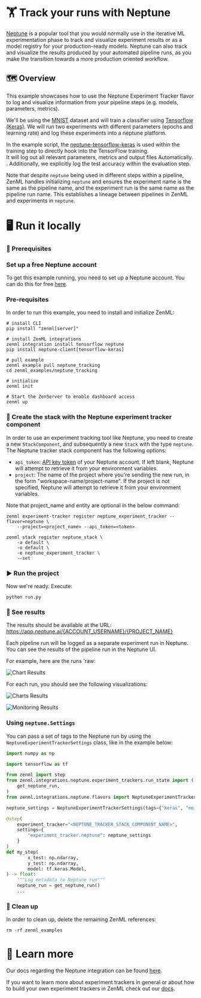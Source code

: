 # 🏋️ Track your runs with Neptune

[Neptune](https://neptune.ai/product/experiment-tracking) is a popular tool that
you would normally use in the iterative ML experimentation phase to track and
visualize experiment results or as a model registry for your production-ready
models. Neptune can also track and visualize the results produced by your
automated pipeline runs, as you make the transition towards a more production
oriented workflow.

## 🗺 Overview
This example showcases how to use the Neptune Experiment Tracker flavor to log and visualize information from your pipeline steps (e.g. models, parameters, metrics).

We'll be using the [MNIST](http://yann.lecun.com/exdb/mnist/) dataset and
will train a classifier using [Tensorflow (Keras)](https://www.tensorflow.org/).
We will run two experiments with different parameters (epochs and learning rate)
and log these experiments into a neptune platform. 

In the example script, the [neptune-tensorflow-keras](https://docs.neptune.ai/integrations/keras/) is
used within the training step to directly hook into the TensorFlow training.  
It will log out all relevant parameters, metrics and output files Automatically. . Additionally, we explicitly log the test accuracy within the evaluation step.

Note that despite `neptune` being used in different steps within a pipeline, ZenML handles initializing `neptune` and ensures the experiment name is the same as the pipeline name, and the experiment run is the same name as the pipeline run name. This establishes a lineage between pipelines in ZenML and experiments in `neptune`.

# 🖥 Run it locally

### 📄 Prerequisites 

### Set up a free Neptune account
To get this example running, you need to set up a Neptune account. You can do this for free [here](https://app.neptune.ai/register).

### Pre-requisites
In order to run this example, you need to install and initialize ZenML:

```shell
# install CLI
pip install "zenml[server]"

# install ZenML integrations
zenml integration install tensorflow neptune
pip install neptune-client[tensorflow-keras]

# pull example
zenml example pull neptune_tracking
cd zenml_examples/neptune_tracking

# initialize
zenml init

# Start the ZenServer to enable dashboard access
zenml up
```

### 🥞 Create the stack with the Neptune experiment tracker component

In order to use an experiment tracking tool like Neptune, you need to create a new `StackComponent`,  and 
subsequently a new `Stack` with the type `neptune`. The Neptune tracker stack component has the following options:

* `api_token`: [API key token](https://docs.neptune.ai/setup/setting_api_token) of your Neptune account. If left blank, Neptune will
attempt to retrieve it from your environment variables.
* `project`: The name of the project where you're sending the new run, in the form "workspace-name/project-name".
If the project is not specified, Neptune will attempt to retrieve it from your environment variables.

Note that project_name and entity are optional in the below command:

```shell
zenml experiment-tracker register neptune_experiment_tracker --flavor=neptune \ 
    --project=<project_name> --api_token=<token>

zenml stack register neptune_stack \
    -a default \
    -o default \
    -e neptune_experiment_tracker \
    --set
```

### ▶ Run the project
Now we're ready. Execute:

```shell
python run.py
```

### 🔮 See results
The results should be available at the URL: https://app.neptune.ai/{ACCOUNT_USERNAME}/{PROJECT_NAME}

Each pipeline run will be logged as a separate experiment run in Neptune. You can see the results of the pipeline run in the Neptune UI.

For example, here are the runs 'raw:

![Chart Results](assets/neptune_runs.png)


For each run, you should see the following visualizations:

![Charts Results](assets/neptune_charts.png)

![Monitoring Results](assets/neptune_monitoring.png)

### Using `neptune.Settings`

You can pass a set of tags to the Neptune run by using the `NeptuneExperimentTrackerSettings` class, like in the example
below:

```python
import numpy as np

import tensorflow as tf

from zenml import step
from zenml.integrations.neptune.experiment_trackers.run_state import (
    get_neptune_run,
)
from zenml.integrations.neptune.flavors import NeptuneExperimentTrackerSettings

neptune_settings = NeptuneExperimentTrackerSettings(tags={"keras", "mnist"})

@step(
    experiment_tracker="<NEPTUNE_TRACKER_STACK_COMPONENT_NAME>",
    settings={
        "experiment_tracker.neptune": neptune_settings
    }
)
def my_step(
        x_test: np.ndarray,
        y_test: np.ndarray,
        model: tf.keras.Model,
) -> float:
    """Log metadata to Neptune run"""
    neptune_run = get_neptune_run()
    ...
```

### 🧽 Clean up
In order to clean up, delete the remaining ZenML references:

```shell
rm -rf zenml_examples
```

# 📜 Learn more

Our docs regarding the Neptune integration can be found [here](https://docs.zenml.io/component-gallery/experiment-trackers/neptune).

If you want to learn more about experiment trackers in general or about how to build your own experiment trackers in ZenML
check out our [docs](https://docs.zenml.io/component-gallery/experiment-trackers/custom).

